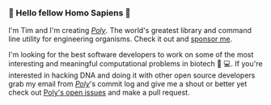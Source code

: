 ### :wave: Hello fellow Homo Sapiens :walking:

I'm Tim and I'm creating [_Poly_](https://github.com/TimothyStiles/poly). The world's greatest library and command line utility for engineering organisms. Check it out and [sponsor me](https://github.com/sponsors/TimothyStiles).

I'm looking for the best software developers to work on some of the most interesting and meaningful computational problems in biotech :dna: :computer:. If you're interested in hacking DNA and doing it with other open source developers grab my email from [_Poly_](https://github.com/TimothyStiles/poly)'s commit log and give me a shout or better yet check out [Poly's open issues](https://github.com/TimothyStiles/poly/issues) and make a pull request.
